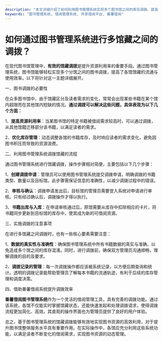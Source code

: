 ```yaml
---
description: "本文详细介绍了如何利用图书管理系统实现多个图书馆之间的库存调拨，提高资源使用效率。"
keywords: "图书管理系统, 借阅管理系统, 共享借阅平台, 番薯借阅"
---
```

# 如何通过图书管理系统进行多馆藏之间的调拨？

在现代图书馆管理中，**有效的馆藏调拨**是提升资源利用率的重要手段。通过图书管理系统，图书馆能够轻松实现多个分馆之间的图书调拨，提高了各馆馆藏的流通与使用效率。以下将针对这一主题详细展开。

一、图书调拨的必要性

在众多图书馆中，由于馆藏区分及读者需求的变化，常常会出现某些书籍在某个馆内超限而在其他馆内短缺的情况。**通过调拨可以解决这些问题，具体表现为以下几个方面：**

1、**提高资源利用率**：当某图书馆的特定书籍被借阅需求较高时，可以通过调拨，从其他馆籍迁移部分该书籍，以满足读者的需求。

2、**优化库存管理**：动态调整各馆的书籍库存，及时响应读者的需求变化，避免因图书积压而导致的资源浪费。

二、利用图书管理系统调拨馆藏的流程

通过图书管理系统进行馆藏调拨，操作步骤相对简便，主要包括以下几个步骤：

1、**创建调拨申请**：管理员可以使用图书管理系统提交调拨申请，明确调拨的书籍类型、数量以及目标馆。此步骤需保证信息的准确性，以减少调拨过程中的错误。

2、**审核与确认**：调拨申请发出后，目标馆的管理员需要登入系统对申请进行审核。只有经过确认后，调拨操作才得以执行。

3、**书籍出库与入库**：在申请审核通过后，原馆需要从库存中扣除相应的卡片，将书籍同步更新到目标馆的库存中，使其成为新的可借阅资源。

三、实施调拨的注意事项

在进行多馆藏之间调拨时，也有一些核心要素需要注意：

1、**数据的真实性与准确性**：确保图书管理系统中所有书籍数据的真实与准确，以免造成多个馆之间的库存混淆。同时，进行调拨前，确保双方管理员沟通顺畅，理解调拨的目的及要求。

2、**调拨记录的管理**：每一次调拨操作都应该被系统记录，以方便后期查询和统计。透明的调拨记录能帮助管理员了解每本书籍的流通轨迹，有利于后续的库存管理和调度决策。

四、借助番薯借阅系统提升调拨效率

**番薯借阅图书管理系统**作为一个灵活的借阅管理工具，具有完善的调拨功能。通过该系统，各馆不仅能实时掌握馆藏状态，还能快速发起和处理调拨请求，使得调拨流程更加简化、高效。其直观的操作界面也为管理员提供了良好的用户体验。

总之，基于图书管理系统的馆藏调拨能够有效地实现图书资源的高效利用，对于提升图书馆整体服务水平具有重要作用。在实际操作中，各馆应充分利用这些系统功能，以满足读者不断变化的借阅需求，实现图书资源的动态管理。
